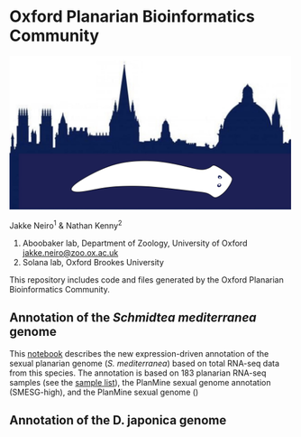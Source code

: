 # Oxford Planarian Bioinformatics Community

<img src="https://github.com/jakke-neiro/oxplatys/blob/master/oxfordplanarianlogo.png" width="500">

Jakke Neiro<sup>1</sup> & Nathan Kenny<sup>2</sup>

1. Aboobaker lab, Department of Zoology, University of Oxford jakke.neiro@zoo.ox.ac.uk
2. Solana lab, Oxford Brookes University

This repository includes code and files generated by the Oxford Planarian Bioinformatics Community.  

## Annotation of the *Schmidtea mediterranea* genome
This [notebook]() describes the new expression-driven annotation of the sexual planarian genome (*S. mediterranea*) based on total RNA-seq data from this species. The annotation is based on 183 planarian RNA-seq samples (see the [sample list](https://github.com/jakke-neiro/oxplatys/blob/master/Smed.txt)), the PlanMine sexual genome annotation (SMESG-high), and the PlanMine sexual genome ()

## Annotation of the D. japonica genome
